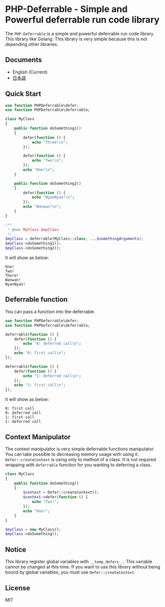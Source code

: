 # PHP-Deferrable - Simple and Powerful deferrable run code library

The `PHP-Deferrable` is a simple and powerful deferrable run code library.
This library like Golang.
This library is very simple because this is not depending other libraries.

## Documents
- English (Current)
- [日本語](./readme-ja.md) 

## Quick Start
```php
use function PHPDeferrable\defer;
use function PHPDeferrable\deferrable;

class MyClass
{
    public function doSomething1()
    {
        defer(function () {
            echo "Three!\n";
        });

        defer(function () {
            echo "Two!\n";
        });
        echo "One!\n";
    }

    public function doSomething2()
    {
        defer(function () {
            echo "NyanNyan!\n";
        });
        echo "Wanwan!\n";
    }
}

/**
 * @var MyClass $myClass
 */
$myClass = deferrable(MyClass::class, ...$somethingArguments);
$myClass->doSomething1();
$myClass->doSomething2();
```

It will show as below:

```
One!
Two!
There!
Wanwan!
NyanNyan!
```

## Deferrable function
You can pass a function into the deferrable.

```php
use function PHPDeferrable\defer;
use function PHPDeferrable\deferrable;

deferrable(function () {
    defer(function () {
        echo "0: deferred call\n";
    });
    echo "0: first call\n";
});

deferrable(function () {
    defer(function () {
        echo "1: deferred call\n";
    });
    echo "1: first call\n";
});
```

It will show as below:

```
0: first call
0: deferred call
1: first call
1: deferred call
```

## Context Manipulator
The context manipulator is very simple deferrable functions manipulator.
You can take possible to decreasing memory usage with using it.
`Defer::createContext` is using only to method of a class.
It is not required wrapping with `deferrable` function for you wanting to deferring a class. 

```php
class MyClass
{
    public function doSomething()
    {
        $context = Defer::createContext();
        $context->defer(function () {
            echo "Two!";
        });
        echo "One!";
    }
}

$myClass = new MyClass();
$myClass->doSomething();
```

## Notice
This library register global variables with `__temp_defers__`.
This variable cannot be changed at this time.
If you want to use this library without being bound by global variables, you must use `Defer::createContext`.

## License
MIT
